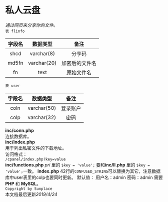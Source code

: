 # 私人云盘  
*通过网页来分享你的文件。*    
`表 flinfo`

|字段名|数据类型|备注|
|:---:|:---:|:---:|
|shcd|varchar(8)|分享码|
|md5fn|varchar(20)|加密后的文件名|
|fn|text|原始文件名|

`表 user`  

|字段名|数据类型|备注|
|:---:|:---:|:---:|
|coln|varchar(50)|登录账户|
|colp|varchar(32)|密码|

**inc/conn.php**   
连接数据库。    
**inc/index.php**    
用于列出私密文件的下载地址。  
访问格式：  
`/cpanel/index.php?key=value`  
**inc/functions.php** *pri* 里的 `$key = 'value';` 要和**inc/ll.php** 里的 `$key = 'value';`一致。
**index.php**
42行的`CONFUSED_STRING`可以替换为其它，注意数据库中user表里的colp也要同时更新。
默认值：
用户名：admin
密码：admin
需要 **PHP** 和 **MySQL**。    
`Copyright by Sunplace`    
本文档最后更新*2019/4/24* 